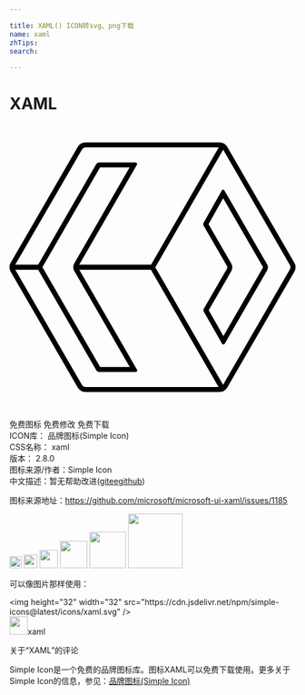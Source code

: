 ```yaml
---

title: XAML() ICON转svg、png下载
name: xaml
zhTips: 
search: 

---
```


# XAML  <small style="font-size: 60%;font-weight: 100"></small>

<div id="svg" class="svg-wrap">
<svg role="img" xmlns="http://www.w3.org/2000/svg" viewBox="0 0 24 24"><title>XAML icon</title><path d="M6.39 1.537a.78.78 0 00-.677.393L.105 11.607a.781.781 0 000 .786l5.608 9.68a.78.78 0 00.678.39h11.218a.781.781 0 00.678-.393l5.608-9.677a.781.781 0 000-.786l-5.608-9.68a.781.781 0 00-.678-.39H6.391zm0 .418H17.56l-5.68 9.836h-6.03l4.712-8.156v-.002l.013-.026.114-.195a.132.132 0 00-.114-.197h-.256l-2.81-.002a.265.265 0 00-.229.13l-4.847 8.391a.539.539 0 00-.03.057H.482l5.592-9.652a.371.371 0 01.317-.184zm11.542.191l5.6 9.67c.032.056.05.12.05.184a.367.367 0 01-.05.184l-5.606 9.677-.002.002-5.688-9.853 5.696-9.864zM7.598 3.633h2.478l-4.63 8.021a.68.68 0 000 .682l4.642 8.033-2.48-.002-4.815-8.318a.106.106 0 010-.106l4.805-8.31zm10.328 1.869a.131.131 0 00-.113.068l-.108.19-.002.002-.015.031h-.002l-1.391 2.465a.261.261 0 000 .26l1.943 3.36a.26.26 0 010 .263l-1.927 3.338a.261.261 0 000 .26l1.4 2.45v.002l.016.028v.002l.11.191a.13.13 0 00.227.002l.112-.195.002-.002.015-.026 3.422-5.92a.525.525 0 000-.525l-3.447-5.955-.018-.031-.11-.192a.13.13 0 00-.114-.066zm.004.71l3.324 5.743a.106.106 0 01-.002.106l-3.299 5.71-1.234-2.162 1.88-3.257.003-.002a.676.676 0 00-.002-.68v-.002l-1.897-3.281 1.227-2.174zM.482 12.21h1.924a.525.525 0 00.026.049l4.857 8.396a.26.26 0 00.227.131l2.814.002h.258a.13.13 0 00.113-.195l-.113-.196v-.001l-.016-.026-4.715-8.16h6.01l5.678 9.836H6.39a.362.362 0 01-.317-.184L.482 12.21ZZ"/></svg>
</div>
<detail full-name='xaml'></detail>

<div class="detail-page">
<p>
<span><span class="badge-success badge">免费图标</span> <span class="badge-success badge">免费修改</span>  <span class="badge-success badge">免费下载</span> </span>
<br/>
<span>
ICON库：
<span class="badge-secondary badge">品牌图标(Simple Icon)</span> 
</span>
<br/>
<span>
CSS名称：
<span class="badge-secondary badge">xaml</span> 
</span>

<br/>
<span>
版本：
<span class="badge-secondary badge">2.8.0</span> 
</span>
<br/>
<span>图标来源/作者：<span class="badge-light badge">Simple Icon</span></span> 
<br/>
<span class="zh-detail">中文描述：暂无<span class="help-link"><span>帮助改进</span>(<a href="https://gitee.com/liuwave/icon-helper/edit/master/json/brands/xaml.json" target="_blank" rel="noopener noreferrer">gitee</a><a href="https://github.com/liuwave/icon-helper/edit/master/json/brands/xaml.json" target="_blank" rel="noopener noreferrer">github</a></span>)</span><br/>
</p>
</div><div class="description description alert alert-light"><p>图标来源地址：<a href="https://github.com/microsoft/microsoft-ui-xaml/issues/1185" target="_blank" rel="noopener noreferrer">https://github.com/microsoft/microsoft-ui-xaml/issues/1185</a></p></div>
<div class="alert alert-dark">
<img height="21" width="21" src="https://cdn.jsdelivr.net/npm/simple-icons@latest/icons/xaml.svg" />
<img height="24" width="24" src="https://cdn.jsdelivr.net/npm/simple-icons@latest/icons/xaml.svg" />
<img height="32" width="32" src="https://cdn.jsdelivr.net/npm/simple-icons@latest/icons/xaml.svg" />
<img height="48" width="48" src="https://cdn.jsdelivr.net/npm/simple-icons@latest/icons/xaml.svg" />
<img height="64" width="64" src="https://cdn.jsdelivr.net/npm/simple-icons@latest/icons/xaml.svg" />
<img height="96" width="96" src="https://cdn.jsdelivr.net/npm/simple-icons@latest/icons/xaml.svg" />

</div>
<div>
  <p>可以像图片那样使用：    
  </p>
  <div class="alert alert-primary" style="font-size: 14px">
    &lt;img height="32" width="32" src="https://cdn.jsdelivr.net/npm/simple-icons@latest/icons/xaml.svg" /&gt;
    <copy-btn content='<img height="32" width="32" src="https://cdn.jsdelivr.net/npm/simple-icons@latest/icons/xaml.svg" />'></copy-btn>
  </div>
  <div class="alert alert-secondary">
    <img height="32" width="32" src="https://cdn.jsdelivr.net/npm/simple-icons@latest/icons/xaml.svg" />xaml
    <copy-btn content="xaml" btn-title="复制图标名称"></copy-btn>
  </div>
</div>

<Vssue title="关于“XAML”的评论" >关于“XAML”的评论</Vssue>


<div><p>Simple Icon是一个免费的品牌图标库。图标XAML可以免费下载使用。更多关于  Simple Icon的信息，参见：<a target="_blank" href="https://iconhelper.cn/brands.html">品牌图标(Simple Icon)</a>
</p></div>
